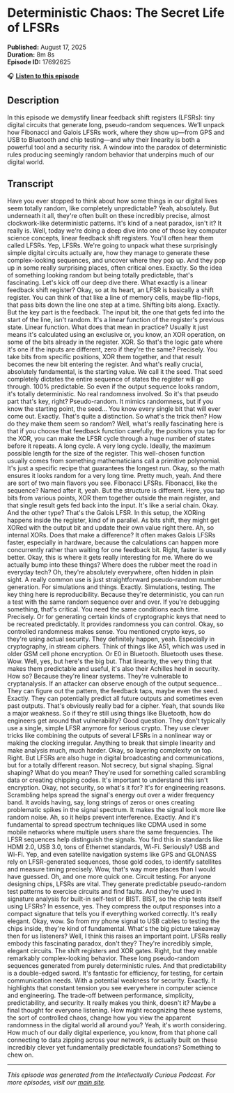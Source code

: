 # Deterministic Chaos: The Secret Life of LFSRs

**Published:** August 17, 2025  
**Duration:** 8m 8s  
**Episode ID:** 17692625

🎧 **[Listen to this episode](https://intellectuallycurious.buzzsprout.com/2529712/episodes/17692625-deterministic-chaos-the-secret-life-of-lfsrs)**

## Description

In this episode we demystify linear feedback shift registers (LFSRs): tiny digital circuits that generate long, pseudo-random sequences. We’ll unpack how Fibonacci and Galois LFSRs work, where they show up—from GPS and USB to Bluetooth and chip testing—and why their linearity is both a powerful tool and a security risk. A window into the paradox of deterministic rules producing seemingly random behavior that underpins much of our digital world.

## Transcript

Have you ever stopped to think about how some things in our digital lives seem totally random, like completely unpredictable? Yeah, absolutely. But underneath it all, they're often built on these incredibly precise, almost clockwork-like deterministic patterns. It's kind of a neat paradox, isn't it? It really is. Well, today we're doing a deep dive into one of those key computer science concepts, linear feedback shift registers. You'll often hear them called LFSRs. Yep, LFSRs. We're going to unpack what these surprisingly simple digital circuits actually are, how they manage to generate these complex-looking sequences, and uncover where they pop up. And they pop up in some really surprising places, often critical ones. Exactly. So the idea of something looking random but being totally predictable, that's fascinating. Let's kick off our deep dive there. What exactly is a linear feedback shift register? Okay, so at its heart, an LFSR is basically a shift register. You can think of that like a line of memory cells, maybe flip-flops, that pass bits down the line one step at a time. Shifting bits along. Exactly. But the key part is the feedback. The input bit, the one that gets fed into the start of the line, isn't random. It's a linear function of the register's previous state. Linear function. What does that mean in practice? Usually it just means it's calculated using an exclusive or, you know, an XOR operation, on some of the bits already in the register. XOR. So that's the logic gate where it's one if the inputs are different, zero if they're the same? Precisely. You take bits from specific positions, XOR them together, and that result becomes the new bit entering the register. And what's really crucial, absolutely fundamental, is the starting value. We call it the seed. That seed completely dictates the entire sequence of states the register will go through. 100% predictable. So even if the output sequence looks random, it's totally deterministic. No real randomness involved. So it's that pseudo part that's key, right? Pseudo-random. It mimics randomness, but if you know the starting point, the seed... You know every single bit that will ever come out. Exactly. That's quite a distinction. So what's the trick then? How do they make them seem so random? Well, what's really fascinating here is that if you choose that feedback function carefully, the positions you tap for the XOR, you can make the LFSR cycle through a huge number of states before it repeats. A long cycle. A very long cycle. Ideally, the maximum possible length for the size of the register. This well-chosen function usually comes from something mathematicians call a primitive polynomial. It's just a specific recipe that guarantees the longest run. Okay, so the math ensures it looks random for a very long time. Pretty much, yeah. And there are sort of two main flavors you see. Fibonacci LFSRs. Fibonacci, like the sequence? Named after it, yeah. But the structure is different. Here, you tap bits from various points, XOR them together outside the main register, and that single result gets fed back into the input. It's like a serial chain. Okay. And the other type? That's the Galois LFSR. In this setup, the XORing happens inside the register, kind of in parallel. As bits shift, they might get XORed with the output bit and update their own value right there. Ah, so internal XORs. Does that make a difference? It often makes Galois LFSRs faster, especially in hardware, because the calculations can happen more concurrently rather than waiting for one feedback bit. Right, faster is usually better. Okay, this is where it gets really interesting for me. Where do we actually bump into these things? Where does the rubber meet the road in everyday tech? Oh, they're absolutely everywhere, often hidden in plain sight. A really common use is just straightforward pseudo-random number generation. For simulations and things. Exactly. Simulations, testing. The key thing here is reproducibility. Because they're deterministic, you can run a test with the same random sequence over and over. If you're debugging something, that's critical. You need the same conditions each time. Precisely. Or for generating certain kinds of cryptographic keys that need to be recreated predictably. It provides randomness you can control. Okay, so controlled randomness makes sense. You mentioned crypto keys, so they're using actual security. They definitely happen, yeah. Especially in cryptography, in stream ciphers. Think of things like A51, which was used in older GSM cell phone encryption. Or E0 in Bluetooth. Bluetooth uses these. Wow. Well, yes, but here's the big but. That linearity, the very thing that makes them predictable and useful, it's also their Achilles heel in security. How so? Because they're linear systems. They're vulnerable to cryptanalysis. If an attacker can observe enough of the output sequence... They can figure out the pattern, the feedback taps, maybe even the seed. Exactly. They can potentially predict all future outputs and sometimes even past outputs. That's obviously really bad for a cipher. Yeah, that sounds like a major weakness. So if they're still using things like Bluetooth, how do engineers get around that vulnerability? Good question. They don't typically use a single, simple LFSR anymore for serious crypto. They use clever tricks like combining the outputs of several LFSRs in a nonlinear way or making the clocking irregular. Anything to break that simple linearity and make analysis much, much harder. Okay, so layering complexity on top. Right. But LFSRs are also huge in digital broadcasting and communications, but for a totally different reason. Not secrecy, but signal shaping. Signal shaping? What do you mean? They're used for something called scrambling data or creating chipping codes. It's important to understand this isn't encryption. Okay, not security, so what's it for? It's for engineering reasons. Scrambling helps spread the signal's energy out over a wider frequency band. It avoids having, say, long strings of zeros or ones creating problematic spikes in the signal spectrum. It makes the signal look more like random noise. Ah, so it helps prevent interference. Exactly. And it's fundamental to spread spectrum techniques like CDMA used in some mobile networks where multiple users share the same frequencies. The LFSR sequences help distinguish the signals. You find this in standards like HDMI 2.0, USB 3.0, tons of Ethernet standards, Wi-Fi. Seriously? USB and Wi-Fi. Yep, and even satellite navigation systems like GPS and GLONASS rely on LFSR-generated sequences, those gold codes, to identify satellites and measure timing precisely. Wow, that's way more places than I would have guessed. Oh, and one more quick one. Circuit testing. For anyone designing chips, LFSRs are vital. They generate predictable pseudo-random test patterns to exercise circuits and find faults. And they're used in signature analysis for built-in self-test or BIST. BIST, so the chip tests itself using LFSRs? In essence, yes. They compress the output responses into a compact signature that tells you if everything worked correctly. It's really elegant. Okay, wow. So from my phone signal to USB cables to testing the chips inside, they're kind of fundamental. What's the big picture takeaway then for us listeners? Well, I think this raises an important point. LFSRs really embody this fascinating paradox, don't they? They're incredibly simple, elegant circuits. The shift registers and XOR gates. Right, but they enable remarkably complex-looking behavior. These long pseudo-random sequences generated from purely deterministic rules. And that predictability is a double-edged sword. It's fantastic for efficiency, for testing, for certain communication needs. With a potential weakness for security. Exactly. It highlights that constant tension you see everywhere in computer science and engineering. The trade-off between performance, simplicity, predictability, and security. It really makes you think, doesn't it? Maybe a final thought for everyone listening. How might recognizing these systems, the sort of controlled chaos, change how you view the apparent randomness in the digital world all around you? Yeah, it's worth considering. How much of our daily digital experience, you know, from that phone call connecting to data zipping across your network, is actually built on these incredibly clever yet fundamentally predictable foundations? Something to chew on.

---
*This episode was generated from the Intellectually Curious Podcast. For more episodes, visit our [main site](https://intellectuallycurious.buzzsprout.com).*

